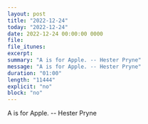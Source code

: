 ```yaml
---
layout: post
title: "2022-12-24"
today: "2022-12-24"
date: 2022-12-24 00:00:00 0000
file:
file_itunes:
excerpt:
summary: "A is for Apple. -- Hester Pryne"
message: "A is for Apple. -- Hester Pryne"
duration: "01:00"
length: "11444"
explicit: "no"
block: "no"
---
```

A is for Apple. -- Hester Pryne

